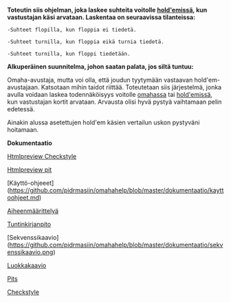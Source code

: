**Toteutin siis ohjelman, joka laskee suhteita voitolle [hold'emissä](https://fi.wikipedia.org/wiki/Texas_hold_%E2%80%99em), kun vastustajan käsi arvataan. Laskentaa on seuraavissa tilanteissa:**
```
-Suhteet flopilla, kun floppia ei tiedetä.
```
```
-Suhteet turnilla, kun floppia eikä turnia tiedetä.
```
```
-Suhteet turnilla, kun floppi tiedetään.
```

**Alkuperäinen suunnitelma, johon saatan palata, jos siltä tuntuu:**

Omaha-avustaja, mutta voi olla, että joudun tyytymään vastaavan hold'em-avustajaan. Katsotaan mihin taidot riittää. Toteutetaan siis järjestelmä, jonka avulla voidaan laskea todennäköisyys voitolle
 [omahassa](https://fi.wikipedia.org/wiki/Omaha_hold_%E2%80%99em) tai [hold'emissä](https://fi.wikipedia.org/wiki/Texas_hold_%E2%80%99em), kun vastustajan kortit arvataan. Arvausta olisi hyvä pystyä vaihtamaan pelin edetessä.

Ainakin alussa asetettujen hold'em käsien vertailun uskon pystyväni hoitamaan. 




**Dokumentaatio**

[Htmlpreview Checkstyle](https://htmlpreview.github.io/?https://github.com/pidrmasiin/omahahelp/blob/master/dokumentaatio/checkstyle.html)

[Htmlpreview pit](https://htmlpreview.github.io/?https://github.com/pidrmasiin/omahahelp/blob/master/dokumentaatio/pit-report/index.html)

[Käyttö-ohjeeet] (https://github.com/pidrmasiin/omahahelp/blob/master/dokumentaatio/kayttoohjeet.md)

[Aiheenmäärittelyä](https://github.com/pidrmasiin/omahahelp/blob/master/dokumentaatio/aiheenmaarittelya.md)

[Tuntinkirjanpito](https://github.com/pidrmasiin/omahahelp/blob/master/dokumentaatio/tuntikirjanpito.md)

[Sekvenssikaavio] (https://github.com/pidrmasiin/omahahelp/blob/master/dokumentaatio/sekvenssikaavio.png)

[Luokkakaavio](https://github.com/pidrmasiin/omahahelp/blob/master/dokumentaatio/Luokkakaavio.png)

[Pits](https://github.com/pidrmasiin/omahahelp/tree/master/dokumentaatio/pit-report)

[Checkstyle](https://github.com/pidrmasiin/omahahelp/blob/master/dokumentaatio/checkstyle.html)

